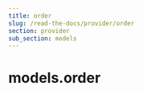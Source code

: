 ```yaml
---
title: order
slug: /read-the-docs/provider/order
section: provider
sub_section: models
---
```

<a name="models.order"></a>
# models.order

